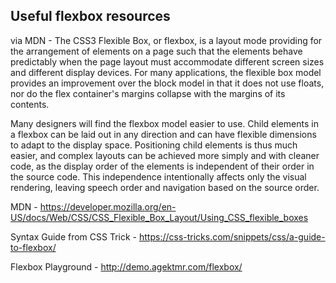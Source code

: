 ## Useful flexbox resources

via MDN - The CSS3 Flexible Box, or flexbox, is a layout mode providing for the arrangement of elements on a page such that the elements behave predictably when the page layout must accommodate different screen sizes and different display devices. For many applications, the flexible box model provides an improvement over the block model in that it does not use floats, nor do the flex container's margins collapse with the margins of its contents.

Many designers will find the flexbox model easier to use. Child elements in a flexbox can be laid out in any direction and can have flexible dimensions to adapt to the display space. Positioning child elements is thus much easier, and complex layouts can be achieved more simply and with cleaner code, as the display order of the elements is independent of their order in the source code. This independence intentionally affects only the visual rendering, leaving speech order and navigation based on the source order.

MDN - https://developer.mozilla.org/en-US/docs/Web/CSS/CSS_Flexible_Box_Layout/Using_CSS_flexible_boxes

Syntax Guide from CSS Trick - https://css-tricks.com/snippets/css/a-guide-to-flexbox/

Flexbox Playground - http://demo.agektmr.com/flexbox/